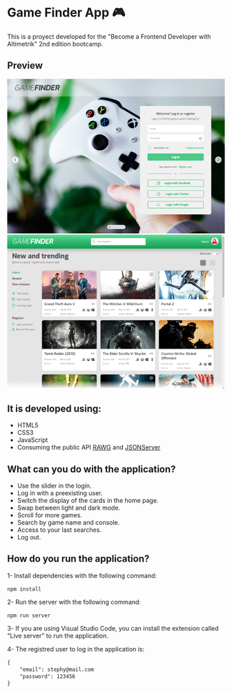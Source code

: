 # Game Finder App 🎮 

 This is a proyect developed for the "Become a Frontend Developer with Altimetrik" 2nd edition bootcamp. 


## Preview

![Login](./assets/screen1.png?raw=true "Login")
![Home](./assets/screen2.png?raw=true "Home")


## It is developed using:
- HTML5
- CSS3
- JavaScript
- Consuming the public API [RAWG](https://api.rawg.io/docs/) and [JSONServer](https://www.npmjs.com/package/json-server-auth)


## What can you do with the application? 
- Use the slider in the login.
- Log in with a preexisting user.
- Switch the display of the cards in the home page.
- Swap between light and dark mode.
- Scroll for more games.
- Search by game name and console.
- Access to your last searches.
- Log out.

## How do you run the application? 

1- Install dependencies with the following command: 
``` 
npm install 
``` 
2- Run the server with the following command: 
``` 
npm run server
```

3- If you are using Visual Studio Code, you can install the extension called "Live server" to run
the application.

4- The registred user to log in the application is:
 

``` 
{
    "email": stephy@mail.com
    "password": 123456
}

```